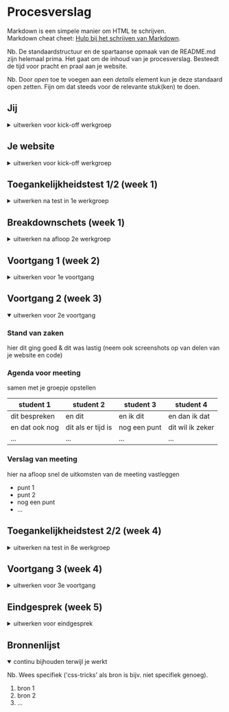 # Procesverslag
Markdown is een simpele manier om HTML te schrijven.  
Markdown cheat cheet: [Hulp bij het schrijven van Markdown](https://github.com/adam-p/markdown-here/wiki/Markdown-Cheatsheet).

Nb. De standaardstructuur en de spartaanse opmaak van de README.md zijn helemaal prima. Het gaat om de inhoud van je procesverslag. Besteedt de tijd voor pracht en praal aan je website.

Nb. Door *open* toe te voegen aan een *details* element kun je deze standaard open zetten. Fijn om dat steeds voor de relevante stuk(ken) te doen.





## Jij

<details>
  <summary>uitwerken voor kick-off werkgroep</summary>

  ### Auteur:
  Menno Vlaming

  #### Je startniveau:
  Rood

  #### Je focus:
  Responsive
 
</details>





## Je website

<details>
  <summary>uitwerken voor kick-off werkgroep</summary>

  ### Je opdracht:
  https://www.cocacolanederland.nl
  https://www.cocacolanederland.nl/onze-merken-en-verhalen

  #### Screenshot(s) van de eerste pagina (small screen): 
  hier de naam van de pagina  
  <img src="/readme-images/cocacola.png" width="375px" alt="omschrijving van de pagina">

  #### Screenshot(s) van de tweede pagina (small screen):
  hier de naam van de pagina  
  <img src="/readme-images/cocacola2.png" width="375px" alt="omschrijving van de pagina">

 <!--
 git add .
 git commit -m "message"
 git push
  -->
  
</details>



## Toegankelijkheidstest 1/2 (week 1)

<details>
  <summary>uitwerken na test in 1e werkgroep</summary>

  ### Bevindingen
  Lijst met je bevindingen die in de test naar voren kwamen:

  #### Screenreader
 Screenreader werkt niet goed, dit heeft dezelfde reden als dat hij niet goed te gebruiken is met het hamburgermenu, hier zie je deze meeste content dus dat is echt iets wat je mist.

  #### Muis en Toetsenbord 
  De site is duidelijk bedoeld om met de muis te gebruiken, met toetsenbord is het gewoon niet erg bruikbaar. Voor de content die je wilt zien moet je het hamburgermenu gebruiken, dit is gewoon niet te doen met alleen het toetsenbord, omdat je hier niet op komt. Wel is er goed rekening gehouden met de hoeveelheid van de links waar je op kan tabben, het zijn er niet te veel.


  #### Motoriek (shocks, elastiekjes)
 Bevindingen die ik heb gevonden met het gebruik van elastiekjes:
  De site is goed te gebruiken, het duurt allemaal wat langer, maar als je je goed concentreerd is het prima te doen, wel verlvelend als je haast hebt.

Bevindingen die ik heb gevonden met het gebruik van shocks:
  De site is bij de eerste shocks (parkinson, trillingen) nog te gebruiken, kleine knoppen zijn lastig, dingen zoals typen is niet te doen.

  Bij de tweede shocks (spasme voor korte tijd) was de site redelijk te bedienen, alleen op het moment van de shock kan je niks.

  Bij de derde shocks (eerste stand, spasme langere tijd) is de site eigenlijk niet te bedienen, de enige manier waarop je hier op een site zou kunnen is als je hele korte secties hebt. 

  #### Visueel (brillen, contrast, kleurenblind, dark/light). 
  Met de brillen afzonderlijk is de website nog redelijk te gebruiken, in combinatie eigenlijk niet.

  Voor kleurenblinden is deze website nog goed te gebruiken, voor hovers gebruiken ze underlines onder de tekst in plaats van andere kleuren, dit is een goede oplossing hiervoor, ook een goede oplossing hiervoor is het gebruik van de weight van de font, dit is ook zonder kleur te zien.

  Met dark en light mode veranderd de site niet, dit is denk ik omdat rood kenmerkend is voor coca cola, en ze die niet willen veranderen.

</details>



## Breakdownschets (week 1)

<details>
  <summary>uitwerken na afloop 2e werkgroep</summary>

  ### de hele pagina: 
  <img src="readme-images/dummy-plaatje.jpg" width="375px" alt="breakdown van de hele pagina">

  ### dynamisch deel (bijv menu): 
  <img src="readme-images/dummy-plaatje.jpg" width="375px" alt="breakdown van een dynamisch deel">

  ### wellicht nog een dynamisch deel (bijv filter): 
  <img src="readme-images/dummy-plaatje.jpg" width="375px" alt="breakdown van nog een dynamisch deel">

</details>





## Voortgang 1 (week 2)

<details>
  <summary>uitwerken voor 1e voortgang</summary>

  ### Stand van zaken
  hier dit ging goed & dit was lastig (neem ook screenshots op van delen van je website en code)


  ### Agenda voor meeting

  | Menno: 
  | Vraag over CSS grid, een button blijft niet binnen het grid, standaard styling van 
  | de button blijft groter

  | Hilal: 
  | Vraag over de breakdown schets

  | Laiba: 
  | vraag over font
  | css bestanden
  | vraagje over een html element (pijltjes)

  | Wessel: 
  | Vraag over wanneer je grid gebruikt en wanneer flexbox

  ### Verslag van meeting
  Deze week zijn we gaan testen op verschillende beperkingen, onder andere oogbeperkingen

</details>





## Voortgang 2 (week 3)

<details open>
  <summary>uitwerken voor 2e voortgang</summary>

  ### Stand van zaken
  hier dit ging goed & dit was lastig (neem ook screenshots op van delen van je website en code)


  ### Agenda voor meeting
  samen met je groepje opstellen

  | student 1      | student 2          | student 3    | student 4        |
  | ---            | ---                | ---          | ---              |
  | dit bespreken  | en dit             | en ik dit    | en dan ik dat    |
  | en dat ook nog | dit als er tijd is | nog een punt | dit wil ik zeker |
  | ...            | ...                | ...          | ...              |


  ### Verslag van meeting
  hier na afloop snel de uitkomsten van de meeting vastleggen

  - punt 1
  - punt 2
  - nog een punt
- ...

</details>





## Toegankelijkheidstest 2/2 (week 4)

<details>
  <summary>uitwerken na test in 8e werkgroep</summary>

  ### Bevindingen
  Lijst met je bevindingen die in de test naar voren kwamen (geef ook aan wat er verbeterd is):

  #### Screenreader
  Hier korte omschrijving (met indien nodig afbeeldingen)

  Hier een omschrijving van hoe het opgelost kan worden (met indien nodig afbeeldingen)


  #### Muis en Toetsenbord 
  Hier korte omschrijving (met indien nodig afbeeldingen)

  Hier een omschrijving van hoe het opgelost kan worden (met indien nodig afbeeldingen)


  #### Motoriek (shocks, elastiekjes)
  Hier korte omschrijving (met indien nodig afbeeldingen)

  Hier een omschrijving van hoe het opgelost kan worden (met indien nodig afbeeldingen)


  #### Visueel (brillen, contrast, kleurenblind, dark/light). 
  Hier korte omschrijving (met indien nodig afbeeldingen)

  Hier een omschrijving van hoe het opgelost kan worden (met indien nodig afbeeldingen)

</details>





## Voortgang 3 (week 4)

<details>
  <summary>uitwerken voor 3e voortgang</summary>

  ### Stand van zaken
  hier dit ging goed & dit was lastig (neem ook screenshots op van delen van je website en code)


  ### Agenda voor meeting
  samen met je groepje opstellen

  | student 1      | student 2          | student 3    | student 4        |
  | ---            | ---                | ---          | ---              |
  | dit bespreken  | en dit             | en ik dit    | en dan ik dat    |
  | en dat ook nog | dit als er tijd is | nog een punt | dit wil ik zeker |
  | ...            | ...                | ...          | ...              |


  ### Verslag van meeting
  hier na afloop snel de uitkomsten van de meeting vastleggen

  - punt 1
  - punt 2
  - nog een punt
  - ...

</details>





## Eindgesprek (week 5)

<details>
  <summary>uitwerken voor eindgesprek</summary>

  ### Je uitkomst - karakteristiek screenshots:
  <img src="readme-images/dummy-plaatje.jpg" width="375px" alt="uitomst opdracht 1">


  ### Dit ging goed/Heb ik geleerd: 
  Korte omschrijving met plaatjes

  <img src="readme-images/dummy-plaatje.jpg" width="375px" alt="top">


  ### Dit was lastig/Is niet gelukt:
  Korte omschrijving met plaatjes

  <img src="readme-images/dummy-plaatje.jpg" width="375px" alt="bummer">
</details>





## Bronnenlijst

<details open>
  <summary>continu bijhouden terwijl je werkt</summary>

  Nb. Wees specifiek ('css-tricks' als bron is bijv. niet specifiek genoeg).

  1. bron 1
  2. bron 2
  3. ...

</details>
